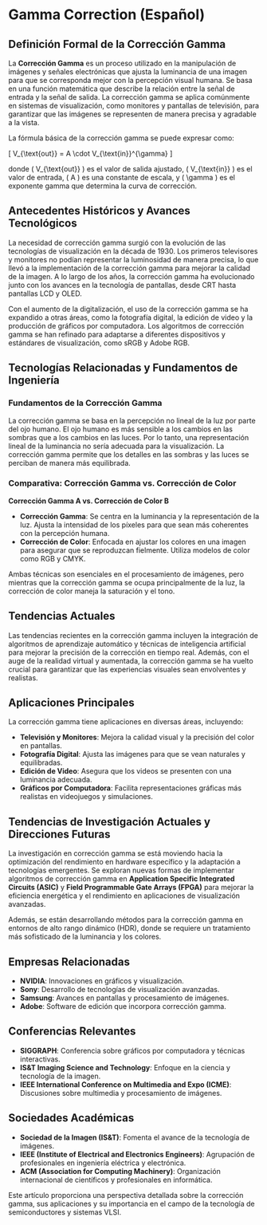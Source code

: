 # Gamma Correction (Español)

## Definición Formal de la Corrección Gamma

La **Corrección Gamma** es un proceso utilizado en la manipulación de imágenes y señales electrónicas que ajusta la luminancia de una imagen para que se corresponda mejor con la percepción visual humana. Se basa en una función matemática que describe la relación entre la señal de entrada y la señal de salida. La corrección gamma se aplica comúnmente en sistemas de visualización, como monitores y pantallas de televisión, para garantizar que las imágenes se representen de manera precisa y agradable a la vista.

La fórmula básica de la corrección gamma se puede expresar como:

\[ V_{\text{out}} = A \cdot V_{\text{in}}^{\gamma} \]

donde \( V_{\text{out}} \) es el valor de salida ajustado, \( V_{\text{in}} \) es el valor de entrada, \( A \) es una constante de escala, y \( \gamma \) es el exponente gamma que determina la curva de corrección.

## Antecedentes Históricos y Avances Tecnológicos

La necesidad de corrección gamma surgió con la evolución de las tecnologías de visualización en la década de 1930. Los primeros televisores y monitores no podían representar la luminosidad de manera precisa, lo que llevó a la implementación de la corrección gamma para mejorar la calidad de la imagen. A lo largo de los años, la corrección gamma ha evolucionado junto con los avances en la tecnología de pantallas, desde CRT hasta pantallas LCD y OLED.

Con el aumento de la digitalización, el uso de la corrección gamma se ha expandido a otras áreas, como la fotografía digital, la edición de video y la producción de gráficos por computadora. Los algoritmos de corrección gamma se han refinado para adaptarse a diferentes dispositivos y estándares de visualización, como sRGB y Adobe RGB.

## Tecnologías Relacionadas y Fundamentos de Ingeniería

### Fundamentos de la Corrección Gamma

La corrección gamma se basa en la percepción no lineal de la luz por parte del ojo humano. El ojo humano es más sensible a los cambios en las sombras que a los cambios en las luces. Por lo tanto, una representación lineal de la luminancia no sería adecuada para la visualización. La corrección gamma permite que los detalles en las sombras y las luces se perciban de manera más equilibrada.

### Comparativa: Corrección Gamma vs. Corrección de Color

**Corrección Gamma A vs. Corrección de Color B**

- **Corrección Gamma**: Se centra en la luminancia y la representación de la luz. Ajusta la intensidad de los píxeles para que sean más coherentes con la percepción humana.
- **Corrección de Color**: Enfocada en ajustar los colores en una imagen para asegurar que se reproduzcan fielmente. Utiliza modelos de color como RGB y CMYK.

Ambas técnicas son esenciales en el procesamiento de imágenes, pero mientras que la corrección gamma se ocupa principalmente de la luz, la corrección de color maneja la saturación y el tono.

## Tendencias Actuales

Las tendencias recientes en la corrección gamma incluyen la integración de algoritmos de aprendizaje automático y técnicas de inteligencia artificial para mejorar la precisión de la corrección en tiempo real. Además, con el auge de la realidad virtual y aumentada, la corrección gamma se ha vuelto crucial para garantizar que las experiencias visuales sean envolventes y realistas.

## Aplicaciones Principales

La corrección gamma tiene aplicaciones en diversas áreas, incluyendo:

- **Televisión y Monitores**: Mejora la calidad visual y la precisión del color en pantallas.
- **Fotografía Digital**: Ajusta las imágenes para que se vean naturales y equilibradas.
- **Edición de Video**: Asegura que los videos se presenten con una luminancia adecuada.
- **Gráficos por Computadora**: Facilita representaciones gráficas más realistas en videojuegos y simulaciones.

## Tendencias de Investigación Actuales y Direcciones Futuras

La investigación en corrección gamma se está moviendo hacia la optimización del rendimiento en hardware específico y la adaptación a tecnologías emergentes. Se exploran nuevas formas de implementar algoritmos de corrección gamma en **Application Specific Integrated Circuits (ASIC)** y **Field Programmable Gate Arrays (FPGA)** para mejorar la eficiencia energética y el rendimiento en aplicaciones de visualización avanzadas.

Además, se están desarrollando métodos para la corrección gamma en entornos de alto rango dinámico (HDR), donde se requiere un tratamiento más sofisticado de la luminancia y los colores.

## Empresas Relacionadas

- **NVIDIA**: Innovaciones en gráficos y visualización.
- **Sony**: Desarrollo de tecnologías de visualización avanzadas.
- **Samsung**: Avances en pantallas y procesamiento de imágenes.
- **Adobe**: Software de edición que incorpora corrección gamma.

## Conferencias Relevantes

- **SIGGRAPH**: Conferencia sobre gráficos por computadora y técnicas interactivas.
- **IS&T Imaging Science and Technology**: Enfoque en la ciencia y tecnología de la imagen.
- **IEEE International Conference on Multimedia and Expo (ICME)**: Discusiones sobre multimedia y procesamiento de imágenes.

## Sociedades Académicas

- **Sociedad de la Imagen (IS&T)**: Fomenta el avance de la tecnología de imágenes.
- **IEEE (Institute of Electrical and Electronics Engineers)**: Agrupación de profesionales en ingeniería eléctrica y electrónica.
- **ACM (Association for Computing Machinery)**: Organización internacional de científicos y profesionales en informática.

Este artículo proporciona una perspectiva detallada sobre la corrección gamma, sus aplicaciones y su importancia en el campo de la tecnología de semiconductores y sistemas VLSI.